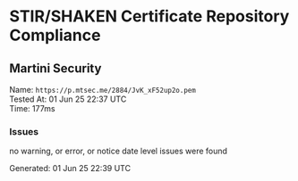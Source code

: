 # STIR/SHAKEN Certificate Repository Compliance

## Martini Security

Name: `https://p.mtsec.me/2884/JvK_xF52up2o.pem`\
Tested At: 01 Jun 25 22:37 UTC\
Time: 177ms

### Issues

no warning, or error, or notice date level issues were found

Generated: 01 Jun 25 22:39 UTC